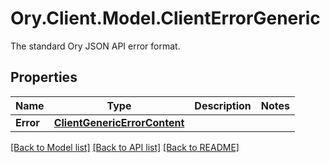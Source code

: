 # Ory.Client.Model.ClientErrorGeneric
The standard Ory JSON API error format.

## Properties

Name | Type | Description | Notes
------------ | ------------- | ------------- | -------------
**Error** | [**ClientGenericErrorContent**](ClientGenericErrorContent.md) |  | 

[[Back to Model list]](../README.md#documentation-for-models) [[Back to API list]](../README.md#documentation-for-api-endpoints) [[Back to README]](../README.md)

